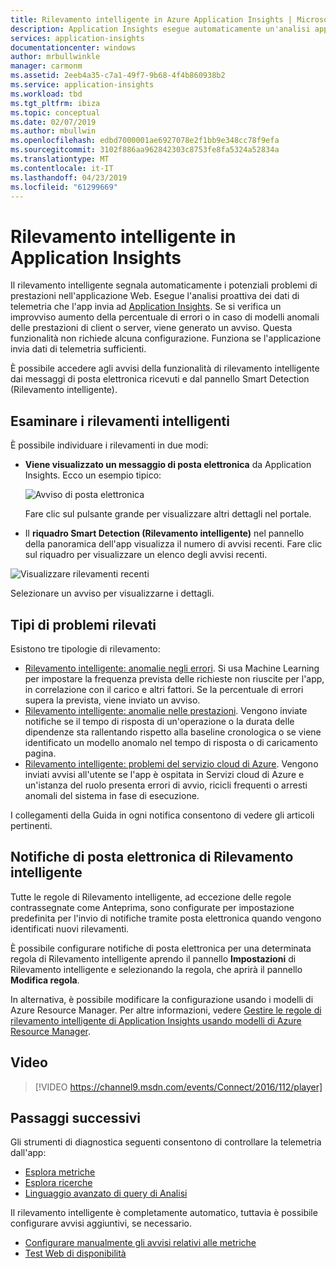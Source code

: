 ```yaml
---
title: Rilevamento intelligente in Azure Application Insights | Microsoft Docs
description: Application Insights esegue automaticamente un'analisi approfondita dei dati di telemetria dell'app e segnala potenziali problemi.
services: application-insights
documentationcenter: windows
author: mrbullwinkle
manager: carmonm
ms.assetid: 2eeb4a35-c7a1-49f7-9b68-4f4b860938b2
ms.service: application-insights
ms.workload: tbd
ms.tgt_pltfrm: ibiza
ms.topic: conceptual
ms.date: 02/07/2019
ms.author: mbullwin
ms.openlocfilehash: edbd7000001ae6927078e2f1bb9e348cc78f9efa
ms.sourcegitcommit: 3102f886aa962842303c8753fe8fa5324a52834a
ms.translationtype: MT
ms.contentlocale: it-IT
ms.lasthandoff: 04/23/2019
ms.locfileid: "61299669"
---
```

# <a name="smart-detection-in-application-insights"></a>Rilevamento intelligente in Application Insights
 Il rilevamento intelligente segnala automaticamente i potenziali problemi di prestazioni nell'applicazione Web. Esegue l'analisi proattiva dei dati di telemetria che l'app invia ad [Application Insights](../../azure-monitor/app/app-insights-overview.md). Se si verifica un improvviso aumento della percentuale di errori o in caso di modelli anomali delle prestazioni di client o server, viene generato un avviso. Questa funzionalità non richiede alcuna configurazione. Funziona se l'applicazione invia dati di telemetria sufficienti.

È possibile accedere agli avvisi della funzionalità di rilevamento intelligente dai messaggi di posta elettronica ricevuti e dal pannello Smart Detection (Rilevamento intelligente).

## <a name="review-your-smart-detections"></a>Esaminare i rilevamenti intelligenti
È possibile individuare i rilevamenti in due modi:

* **Viene visualizzato un messaggio di posta elettronica** da Application Insights. Ecco un esempio tipico:
  
    ![Avviso di posta elettronica](./media/proactive-diagnostics/03.png)
  
    Fare clic sul pulsante grande per visualizzare altri dettagli nel portale.
* Il **riquadro Smart Detection (Rilevamento intelligente)** nel pannello della panoramica dell'app visualizza il numero di avvisi recenti. Fare clic sul riquadro per visualizzare un elenco degli avvisi recenti.

![Visualizzare rilevamenti recenti](./media/proactive-diagnostics/04.png)

Selezionare un avviso per visualizzarne i dettagli.

## <a name="what-problems-are-detected"></a>Tipi di problemi rilevati
Esistono tre tipologie di rilevamento:

* [Rilevamento intelligente: anomalie negli errori](../../azure-monitor/app/proactive-failure-diagnostics.md). Si usa Machine Learning per impostare la frequenza prevista delle richieste non riuscite per l'app, in correlazione con il carico e altri fattori. Se la percentuale di errori supera la prevista, viene inviato un avviso.
* [Rilevamento intelligente: anomalie nelle prestazioni](../../azure-monitor/app/proactive-performance-diagnostics.md). Vengono inviate notifiche se il tempo di risposta di un'operazione o la durata delle dipendenze sta rallentando rispetto alla baseline cronologica o se viene identificato un modello anomalo nel tempo di risposta o di caricamento pagina.   
* [Rilevamento intelligente: problemi del servizio cloud di Azure](https://azure.microsoft.com/blog/proactive-notifications-on-cloud-service-issues-with-azure-diagnostics-and-application-insights/). Vengono inviati avvisi all'utente se l'app è ospitata in Servizi cloud di Azure e un'istanza del ruolo presenta errori di avvio, ricicli frequenti o arresti anomali del sistema in fase di esecuzione.

I collegamenti della Guida in ogni notifica consentono di vedere gli articoli pertinenti.

## <a name="smart-detection-email-notifications"></a>Notifiche di posta elettronica di Rilevamento intelligente

Tutte le regole di Rilevamento intelligente, ad eccezione delle regole contrassegnate come Anteprima, sono configurate per impostazione predefinita per l'invio di notifiche tramite posta elettronica quando vengono identificati nuovi rilevamenti.

È possibile configurare notifiche di posta elettronica per una determinata regola di Rilevamento intelligente aprendo il pannello **Impostazioni** di Rilevamento intelligente e selezionando la regola, che aprirà il pannello **Modifica regola**.

In alternativa, è possibile modificare la configurazione usando i modelli di Azure Resource Manager. Per altre informazioni, vedere [Gestire le regole di rilevamento intelligente di Application Insights usando modelli di Azure Resource Manager](https://docs.microsoft.com/azure/azure-monitor/app/proactive-arm-config).

## <a name="video"></a>Video

> [!VIDEO https://channel9.msdn.com/events/Connect/2016/112/player]

## <a name="next-steps"></a>Passaggi successivi
Gli strumenti di diagnostica seguenti consentono di controllare la telemetria dall'app:

* [Esplora metriche](../../azure-monitor/app/metrics-explorer.md)
* [Esplora ricerche](../../azure-monitor/app/diagnostic-search.md)
* [Linguaggio avanzato di query di Analisi](../../azure-monitor/log-query/get-started-portal.md)

Il rilevamento intelligente è completamente automatico, tuttavia è possibile configurare avvisi aggiuntivi, se necessario.

* [Configurare manualmente gli avvisi relativi alle metriche](../../azure-monitor/app/alerts.md)
* [Test Web di disponibilità](../../azure-monitor/app/monitor-web-app-availability.md) 


